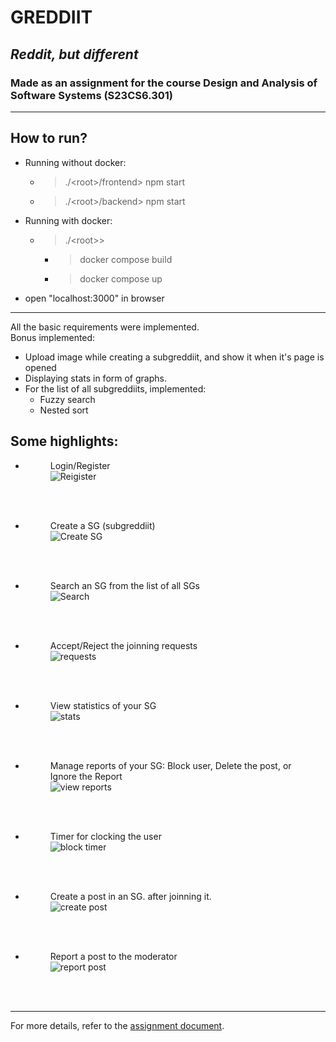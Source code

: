 # GREDDIIT
## *Reddit, but different* 
### Made as an assignment for the course Design and Analysis of Software Systems (S23CS6.301)
____

## How to run?

- Running without docker:
  - > ./\<root>/frontend> npm start
  - > ./\<root>/backend> npm start
- Running with docker:
  - > ./\<root>>
    - > docker compose build
    - > docker compose up
- open "localhost:3000" in browser

___
All the basic requirements were implemented.<br>
Bonus implemented:
- Upload image while creating a subgreddiit, and show it when it's page is opened
- Displaying stats in form of graphs.
- For the list of all subgreddiits, implemented:
    - Fuzzy search
    - Nested sort

## Some highlights:

<!-- Login/Register
![Login/Register](./highlights/G-login.png)
<br/><br/> -->

- <figure>
    <figcaption>
    Login/Register
    </figcaption>
    <img src="./highlights/G-login.png" alt="Reigister">
  </figure><br><br>

- <figure>
  <figcaption>
    Create a SG (subgreddiit)
    </figcaption>
  <img src="./highlights/G-create_sg.png" alt="Create SG">
  </figure><br><br>
- <figure>
  <figcaption>
  Search an SG from the list of all SGs
  </figcaption>
  <img src="./highlights/G-search_sg.png" alt="Search">
  </figure><br><br>

- <figure>
  <figcaption>
    Accept/Reject the joinning requests
    </figcaption>
    <img src="./highlights/G-requests.png" alt="requests">
  </figure>
  <br><br>

- <figure>
  <figcaption>
  View statistics of your SG
  </figcaption>
  <img src="./highlights/G-mod.png" alt="stats">
  </figure><br><br>

- <figure>
  <figcaption>
  Manage reports of your SG: Block user, Delete the post, or Ignore the Report
  </figcaption>
  <img src="./highlights/G-reports.png" alt="view reports">
  </figure><br><br>
- <figure>
    <figcaption>
  Timer for clocking the user
  </figcaption>
  <img src="./highlights/G-report_block_timer.png" alt="block timer">
  </figure><br><br>

- <figure>
  <figcaption>
  Create a post in an SG. after joinning it.
  </figcaption>
  <img src="./highlights/G-createPost.png" alt="create post">
  </figure><br><br>

- <figure>
  <figcaption>
  Report a post to the moderator
  </figcaption>
  <img src="./highlights/G-report.png" alt="report post">
  </figure><br><br>

___
For more details, refer to the [assignment document](assignment.pdf).